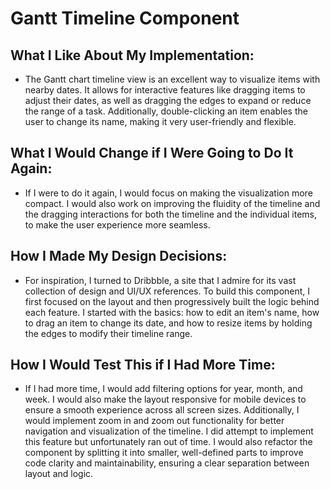 # Gantt Timeline Component

## What I Like About My Implementation:
- The Gantt chart timeline view is an excellent way to visualize items with nearby dates. It allows for interactive features like dragging items to adjust their dates, as well as dragging the edges to expand or reduce the range of a task. Additionally, double-clicking an item enables the user to change its name, making it very user-friendly and flexible.

## What I Would Change if I Were Going to Do It Again:
- If I were to do it again, I would focus on making the visualization more compact. I would also work on improving the fluidity of the timeline and the dragging interactions for both the timeline and the individual items, to make the user experience more seamless.

## How I Made My Design Decisions:
- For inspiration, I turned to Dribbble, a site that I admire for its vast collection of design and UI/UX references. To build this component, I first focused on the layout and then progressively built the logic behind each feature. I started with the basics: how to edit an item's name, how to drag an item to change its date, and how to resize items by holding the edges to modify their timeline range.

## How I Would Test This if I Had More Time:
- If I had more time, I would add filtering options for year, month, and week. I would also make the layout responsive for mobile devices to ensure a smooth experience across all screen sizes. Additionally, I would implement zoom in and zoom out functionality for better navigation and visualization of the timeline. I did attempt to implement this feature but unfortunately ran out of time. I would also refactor the component by splitting it into smaller, well-defined parts to improve code clarity and maintainability, ensuring a clear separation between layout and logic.
